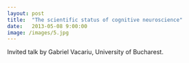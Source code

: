```yaml
---
layout: post
title:  "The scientific status of cognitive neuroscience"
date:   2013-05-08 9:00:00
image: /images/5.jpg
---
```


Invited talk by Gabriel Vacariu, University of Bucharest.
